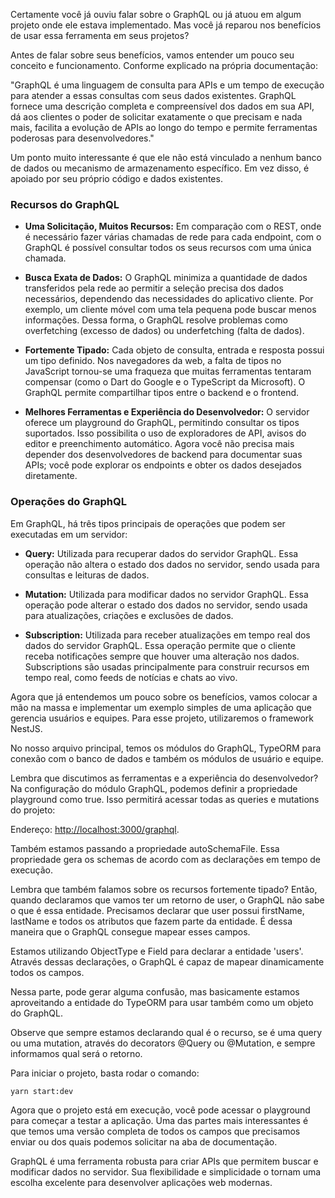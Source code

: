 Certamente você já ouviu falar sobre o GraphQL ou já atuou em algum projeto onde ele estava implementado. Mas você já reparou nos benefícios de usar essa ferramenta em seus projetos?

Antes de falar sobre seus benefícios, vamos entender um pouco seu conceito e funcionamento. Conforme explicado na própria documentação:

"GraphQL é uma linguagem de consulta para APIs e um tempo de execução para atender a essas consultas com seus dados existentes. GraphQL fornece uma descrição completa e compreensível dos dados em sua API, dá aos clientes o poder de solicitar exatamente o que precisam e nada mais, facilita a evolução de APIs ao longo do tempo e permite ferramentas poderosas para desenvolvedores."

Um ponto muito interessante é que ele não está vinculado a nenhum banco de dados ou mecanismo de armazenamento específico. Em vez disso, é apoiado por seu próprio código e dados existentes.

### Recursos do GraphQL

- **Uma Solicitação, Muitos Recursos:**
  Em comparação com o REST, onde é necessário fazer várias chamadas de rede para cada endpoint, com o GraphQL é possível consultar todos os seus recursos com uma única chamada.

- **Busca Exata de Dados:**
  O GraphQL minimiza a quantidade de dados transferidos pela rede ao permitir a seleção precisa dos dados necessários, dependendo das necessidades do aplicativo cliente. Por exemplo, um cliente móvel com uma tela pequena pode buscar menos informações. Dessa forma, o GraphQL resolve problemas como overfetching (excesso de dados) ou underfetching (falta de dados).

- **Fortemente Tipado:**
  Cada objeto de consulta, entrada e resposta possui um tipo definido. Nos navegadores da web, a falta de tipos no JavaScript tornou-se uma fraqueza que muitas ferramentas tentaram compensar (como o Dart do Google e o TypeScript da Microsoft). O GraphQL permite compartilhar tipos entre o backend e o frontend.

- **Melhores Ferramentas e Experiência do Desenvolvedor:**
  O servidor oferece um playground do GraphQL, permitindo consultar os tipos suportados. Isso possibilita o uso de exploradores de API, avisos do editor e preenchimento automático. Agora você não precisa mais depender dos desenvolvedores de backend para documentar suas APIs; você pode explorar os endpoints e obter os dados desejados diretamente.

### Operações do GraphQL

Em GraphQL, há três tipos principais de operações que podem ser executadas em um servidor:

- **Query:**
  Utilizada para recuperar dados do servidor GraphQL. Essa operação não altera o estado dos dados no servidor, sendo usada para consultas e leituras de dados.

- **Mutation:**
  Utilizada para modificar dados no servidor GraphQL. Essa operação pode alterar o estado dos dados no servidor, sendo usada para atualizações, criações e exclusões de dados.

- **Subscription:**
  Utilizada para receber atualizações em tempo real dos dados do servidor GraphQL. Essa operação permite que o cliente receba notificações sempre que houver uma alteração nos dados. Subscriptions são usadas principalmente para construir recursos em tempo real, como feeds de notícias e chats ao vivo.

Agora que já entendemos um pouco sobre os benefícios, vamos colocar a mão na massa e implementar um exemplo simples de uma aplicação que gerencia usuários e equipes. Para esse projeto, utilizaremos o framework NestJS.

No nosso arquivo principal, temos os módulos do GraphQL, TypeORM para conexão com o banco de dados e também os módulos de usuário e equipe.

Lembra que discutimos as ferramentas e a experiência do desenvolvedor? Na configuração do módulo GraphQL, podemos definir a propriedade playground como true. Isso permitirá acessar todas as queries e mutations do projeto:

Endereço: [http://localhost:3000/graphql](http://localhost:3000/graphql).

Também estamos passando a propriedade autoSchemaFile. Essa propriedade gera os schemas de acordo com as declarações em tempo de execução.

Lembra que também falamos sobre os recursos fortemente tipado? Então, quando declaramos que vamos ter um retorno de user, o GraphQL não sabe o que é essa entidade. Precisamos declarar que user possui firstName, lastName e todos os atributos que fazem parte da entidade. É dessa maneira que o GraphQL consegue mapear esses campos.

Estamos utilizando ObjectType e Field para declarar a entidade 'users'. Através dessas declarações, o GraphQL é capaz de mapear dinamicamente todos os campos.

Nessa parte, pode gerar alguma confusão, mas basicamente estamos aproveitando a entidade do TypeORM para usar também como um objeto do GraphQL.

Observe que sempre estamos declarando qual é o recurso, se é uma query ou uma mutation, através do decorators @Query ou @Mutation, e sempre informamos qual será o retorno.

Para iniciar o projeto, basta rodar o comando:

`yarn start:dev`

Agora que o projeto está em execução, você pode acessar o playground para começar a testar a aplicação. Uma das partes mais interessantes é que temos uma versão completa de todos os campos que precisamos enviar ou dos quais podemos solicitar na aba de documentação.

GraphQL é uma ferramenta robusta para criar APIs que permitem buscar e modificar dados no servidor. Sua flexibilidade e simplicidade o tornam uma escolha excelente para desenvolver aplicações web modernas.
